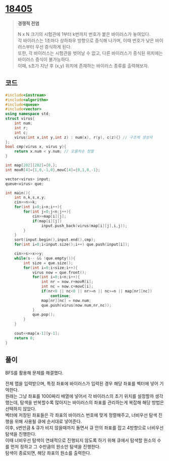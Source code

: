 # [18405](https://www.acmicpc.net/problem/18405)

> __경쟁적 전염__
>
> N x N 크기의 시험관에 1부터 k번까지 번호가 붙은 바이러스가 놓여있다.  
> 각 바이러스는 1초마다 상하좌우 방향으로 증식해 나가며, 이때 번호가 낮은 바이러스부터 우선 증식하게 된다.  
> 또한, 각 바이러스는 시험관을 벗어날 수 없고, 다른 바이러스가 증식된 위치에는 바이러스 증식이 불가능하다.  
> 이때, s초가 지난 후 (x,y) 위치에 존재하는 바이러스 종류를 출력해보자.  

## 코드

```c++
#include<iostream>
#include<algorithm>
#include<queue>
#include<vector>
using namespace std;
struct virus{
    int num;
    int r;
    int c;
    virus(int x,int y,int z) : num(x), r(y), c(z){} // 구조체 생성자
};
bool cmp(virus x, virus y){
    return x.num < y.num; // 오름차순 정렬
}

int map[202][202]={0,};
int movR[4]={1,0,-1,0},movC[4]={0,1,0,-1};

vector<virus> input;
queue<virus> que;

int main(){
    int n,k,s,x,y;
    cin>>n>>k;
    for(int i=0;i<n;i++){
        for(int j=0;j<n;j++){
            cin>>map[i][j];
            if(map[i][j])
                input.push_back(virus(map[i][j],i,j));
        }
    }
    sort(input.begin(),input.end(),cmp);
    for(int i=0;i<input.size();i++) que.push(input[i]);

    cin>>s>>x>>y;
    while(s-- && !que.empty()){
        int size = que.size();
        for(int i=0;i<size;i++){
            virus now = que.front();
            for(int i=0;i<n;i++){
                int nr = now.r+movR[i];
                int nc = now.c+movC[i];
                if(nr<0 || nc<0 || nr>=n || nc>=n || map[nr][nc])
                    continue;
                map[nr][nc] = now.num;
                que.push(virus(now.num,nr,nc));
            }
            que.pop();
        }
    }
    
    cout<<map[x-1][y-1];
    return 0;
}
```

## 풀이

BFS를 활용해 문제를 해결했다.  

전체 맵을 입력받으며, 특정 좌표에 바이러스가 입력된 경우 해당 좌표를 벡터에 넣어 기억한다.  
원래는 그냥 좌표를 1000짜리 배열에 넣어서 각 바이러스의 초기 위치를 설정할까 생각했는데, 탐색을 반복할수록 많아지는 바이러스의 좌표를 관리하는게 복잡해 해당 방법은 선택하지 않았다.  
벡터에 저장된 좌표들은 각 좌표의 바이러스 번호에 맞게 정렬해주고, 너비우선 탐색 진행을 위해 사용될 큐에 순서대로 넣어준다.  
이후, s번만큼 & 큐가 비지 않을때까지 돌면서 큐 안의 좌표를 잡고 4방향으로 너비우선 탐색을 진행한다.  
이때 너비우선 탐색이 연쇄적으로 진행되지 않도록 하기 위해 큐에서 탐색할 원소의 수를 먼저 정하고 그 수만큼의 원소만 탐색을 진행한다.  
탐색이 종료되면, 해당 좌표의 원소를 출력한다.

